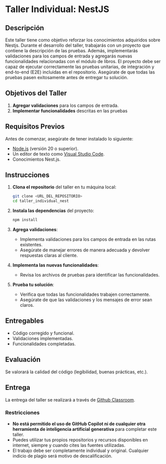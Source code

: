 # Taller Individual: NestJS

## Descripción

Este taller tiene como objetivo reforzar los conocimientos adquiridos sobre Nestjs. Durante el desarrollo del taller, trabajarás con un proyecto que contiene la descripción de las pruebas. Además, implementarás validaciones para los campos de entrada y agregarás nuevas funcionalidades relacionadas con el módulo de libros. 
El proyecto debe ser capaz de ejecutar correctamente las pruebas unitarias, de integración y end-to-end (E2E) incluidas en el repositorio. Asegúrate de que todas las pruebas pasen exitosamente antes de entregar tu solución.

## Objetivos del Taller

1. **Agregar validaciones** para los campos de entrada.
2. **Implementar funcionalidades** descritas en las pruebas

## Requisitos Previos

Antes de comenzar, asegúrate de tener instalado lo siguiente:

- [Node.js](https://nodejs.org/) (versión 20 o superior).
- Un editor de texto como [Visual Studio Code](https://code.visualstudio.com/).
- Conocimientos Nest.js.

## Instrucciones

1. **Clona el repositorio** del taller en tu máquina local:
    ```bash
    git clone <URL_DEL_REPOSITORIO>
    cd taller_individual_nest
    ```

2. **Instala las dependencias** del proyecto:
    ```bash
    npm install
    ```
3. **Agrega validaciones**:
    - Implementa validaciones para los campos de entrada en las rutas existentes.
    - Asegúrate de manejar errores de manera adecuada y devolver respuestas claras al cliente.

4. **Implementa las nuevas funcionalidades**:
    - Revisa los archivos de pruebas para identificar las funcionalidades.
    

6. **Prueba tu solución**:
    - Verifica que todas las funcionalidades trabajen correctamente.
    - Asegúrate de que las validaciones y los mensajes de error sean claros.

## Entregables

- Código corregido y funcional.
- Validaciones implementadas.
- Funcionalidades completadas.

## Evaluación

Se valorará la calidad del código (legibilidad, buenas prácticas, etc.).

## Entrega

La entrega del taller se realizará a través de [Github Classroom](https://classroom.github.com/). 

### Restricciones

- **No está permitido el uso de GitHub Copilot ni de cualquier otra herramienta de inteligencia artificial generativa** para completar este taller.
- Puedes utilizar tus propios repositorios y recursos disponibles en internet, siempre y cuando cites las fuentes utilizadas.
- El trabajo debe ser completamente individual y original. Cualquier indicio de plagio será motivo de descalificación.